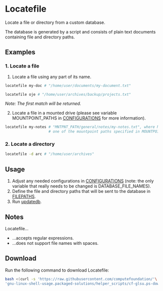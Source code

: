 
# Locatefile

Locate a file or directory from a custom database.

The database is generated by a script and consists of plain text documents containing file and directory paths.

## Examples

### 1. Locate a file

1. Locate a file using any part of its name.

```bash
locatefile my-doc # "/home/user/documents/my-document.txt"
```

```bash
locatefile oje # "/home/user/archives/backup/projects.txt"
```

*Note: The first match will be returned.*

2. Locate a file in a mounted drive (please see variable MOUNTPOINT_PATHS in [CONFIGURATIONS](CONFIGURATIONS) for more information).

```bash
locatefile my-notes # "MNTPNT_PATH/general/notes/my-notes.txt", where MNTPNT_PATH is
                    # one of the mountpoint paths specified in MOUNTPOINT_PATHS in CONFIGURATIONS
```

### 2. Locate a directory

```bash
locatefile -d arc # "/home/user/archives"
```

## Usage

1. Adjust any needed configurations in [CONFIGURATIONS](CONFIGURATIONS) (note: the only variable that really needs to be changed is DATABASE_FILE_NAMES).
2. Define the file and directory paths that will be sent to the database in [FILEPATHS](FILEPATHS).
3. Run [updatedb](updatedb).

## Notes

Locatefile...

* ...accepts regular expressions.
* ...does not support file names with spaces.

## Download

Run the following command to download Locatefile:

```bash
bash <(curl -s 'https://raw.githubusercontent.com/computefoundation/'\
'gnu-linux-shell-usage.packaged-solutions/helper_scripts/cf-glsu.ps-download-locatefile.sh')
```

